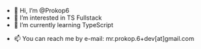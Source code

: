 - 👋 Hi, I’m @Prokop6
- 👀 I’m interested in TS Fullstack
- 🌱 I’m currently learning TypeScript
<!---
- 💞️ I’m looking to collaborate on ...
--->
- 📫 You can reach me by e-mail: mr.prokop.6+dev[at]gmail.com

<!---
Prokop6/Prokop6 is a ✨ special ✨ repository because its `README.md` (this file) appears on your GitHub profile.
You can click the Preview link to take a look at your changes.
--->
